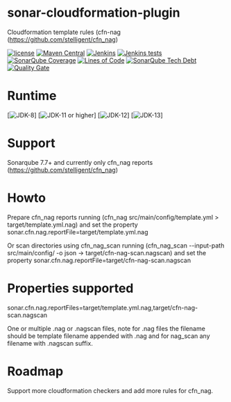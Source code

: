 # sonar-cloudformation-plugin
Cloudformation template rules (cfn-nag (https://github.com/stelligent/cfn_nag)

[![license](https://img.shields.io/github/license/Hack23/sonar-cloudformation-plugin.svg)](https://github.com/Hack23/sonar-cloudformation-plugin/raw/master/LICENSE.txt)
[![Maven Central](https://img.shields.io/maven-central/v/com.hack23.sonar/sonar-cloudformation-plugin.svg)](http://mvnrepository.com/artifact/com.hack23.sonar/sonar-cloudformation-plugin)
[![Jenkins](https://img.shields.io/jenkins/s/https/www.hack23.com/jenkins/view/Tools/job/sonar-cloudformation-plugin.svg)](https://www.hack23.com/jenkins/view/Tools/job/sonar-cloudformation-plugin/)
[![Jenkins tests](https://img.shields.io/jenkins/t/https/www.hack23.com/jenkins/view/Tools/job/sonar-cloudformation-plugin.svg)](https://www.hack23.com/jenkins/view/Tools/job/sonar-cloudformation-plugin/lastCompletedBuild/testReport/)
[![SonarQube Coverage](https://www.hack23.com/sonar/api/badges/measure?key=com.hack23.sonar%3Asonar-cloudformation-plugin&metric=coverage)](https://www.hack23.com/sonar/component_measures/domain/Coverage?id=com.hack23.sonar%3Asonar-cloudformation-plugin)
[![Lines of Code](https://www.hack23.com/sonar/api/project_badges/measure?project=com.hack23.sonar%3Asonar-cloudformation-plugin&metric=ncloc)](https://www.hack23.com/sonar/dashboard?id=com.hack23.sonar%3Asonar-cloudformation-plugin)
[![SonarQube Tech Debt](https://www.hack23.com/sonar/api/badges/measure?key=com.hack23.sonar%3Asonar-cloudformation-plugin&metric=sqale_debt_ratio)](https://www.hack23.com/sonar/component_measures?id=com.hack23.sonar%3Asonar-cloudformation-plugin)
[![Quality Gate](https://www.hack23.com/sonar/api/project_badges/measure?project=com.hack23.sonar%3Asonar-cloudformation-plugin&metric=alert_status)](https://www.hack23.com/sonar/dashboard?id=com.hack23.sonar%3Asonar-cloudformation-plugin)


# Runtime

[![JDK-8](https://img.shields.io/badge/jdk-8-green.svg)]
[![JDK-11 or higher](https://img.shields.io/badge/jdk-11-orange.svg)]
[![JDK-12](https://img.shields.io/badge/jdk-12-orange.svg)]
[![JDK-13](https://img.shields.io/badge/jdk-13-orange.svg)]


# Support

Sonarqube 7.7+ and currently only cfn_nag reports (https://github.com/stelligent/cfn_nag)

# Howto

Prepare cfn_nag reports running (cfn_nag src/main/config/template.yml > target/template.yml.nag)
and set the property sonar.cfn.nag.reportFile=target/template.yml.nag

Or scan directories using cfn_nag_scan running (cfn_nag_scan  --input-path src/main/config/ -o json -> target/cfn-nag-scan.nagscan) and set the property sonar.cfn.nag.reportFile=target/cfn-nag-scan.nagscan 

# Properties supported 

sonar.cfn.nag.reportFiles=target/template.yml.nag,target/cfn-nag-scan.nagscan 

One or multiple .nag or .nagscan files, note for .nag files the filename should be template filename appended with .nag and for nag_scan any filename with .nagscan suffix.

# Roadmap

Support more cloudformation checkers and add more rules for cfn_nag.  